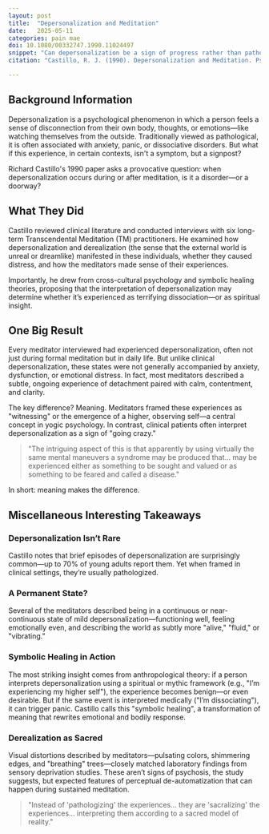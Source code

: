 ```yaml
---
layout: post
title:  "Depersonalization and Meditation"
date:   2025-05-11
categories: pain mae
doi: 10.1080/00332747.1990.11024497
snippet: "Can depersonalization be a sign of progress rather than pathology? This paper explores how long-term meditators experience self-detachment not as dysfunction, but as a calm and continuous mode of awareness—one shaped by meaning, not fear. A deep dive into how interpretation transforms experience."
citation: "Castillo, R. J. (1990). Depersonalization and Meditation. Psychiatry, 53(2), 158–168. [10.1080/00332747.1990.11024497](https://doi.org/10.1080/00332747.1990.11024497)"

---
```


## Background Information

Depersonalization is a psychological phenomenon in which a person feels a sense of disconnection from their own body, thoughts, or emotions—like watching themselves from the outside. Traditionally viewed as pathological, it is often associated with anxiety, panic, or dissociative disorders. But what if this experience, in certain contexts, isn't a symptom, but a signpost?

Richard Castillo's 1990 paper asks a provocative question: when depersonalization occurs during or after meditation, is it a disorder—or a doorway?

## What They Did

Castillo reviewed clinical literature and conducted interviews with six long-term Transcendental Meditation (TM) practitioners. He examined how depersonalization and derealization (the sense that the external world is unreal or dreamlike) manifested in these individuals, whether they caused distress, and how the meditators made sense of their experiences.

Importantly, he drew from cross-cultural psychology and symbolic healing theories, proposing that the interpretation of depersonalization may determine whether it’s experienced as terrifying dissociation—or as spiritual insight.

## One Big Result

Every meditator interviewed had experienced depersonalization, often not just during formal meditation but in daily life. But unlike clinical depersonalization, these states were not generally accompanied by anxiety, dysfunction, or emotional distress. In fact, most meditators described a subtle, ongoing experience of detachment paired with calm, contentment, and clarity.

The key difference? Meaning. Meditators framed these experiences as "witnessing" or the emergence of a higher, observing self—a central concept in yogic psychology. In contrast, clinical patients often interpret depersonalization as a sign of "going crazy."

> "The intriguing aspect of this is that apparently by using virtually the same mental maneuvers a syndrome may be produced that… may be experienced either as something to be sought and valued or as something to be feared and called a disease."

In short: meaning makes the difference.

## Miscellaneous Interesting Takeaways

### Depersonalization Isn’t Rare
Castillo notes that brief episodes of depersonalization are surprisingly common—up to 70% of young adults report them. Yet when framed in clinical settings, they’re usually pathologized.

### A Permanent State?
Several of the meditators described being in a continuous or near-continuous state of mild depersonalization—functioning well, feeling emotionally even, and describing the world as subtly more "alive," "fluid," or "vibrating."

### Symbolic Healing in Action
The most striking insight comes from anthropological theory: if a person interprets depersonalization using a spiritual or mythic framework (e.g., "I’m experiencing my higher self"), the experience becomes benign—or even desirable. But if the same event is interpreted medically ("I’m dissociating"), it can trigger panic. Castillo calls this "symbolic healing", a transformation of meaning that rewrites emotional and bodily response.

### Derealization as Sacred
Visual distortions described by meditators—pulsating colors, shimmering edges, and "breathing" trees—closely matched laboratory findings from sensory deprivation studies. These aren’t signs of psychosis, the study suggests, but expected features of perceptual de-automatization that can happen during sustained meditation.

> "Instead of 'pathologizing' the experiences... they are 'sacralizing' the experiences… interpreting them according to a sacred model of reality."

